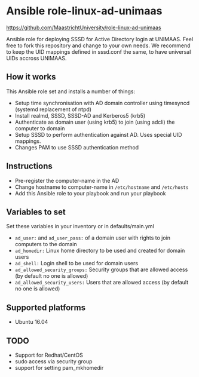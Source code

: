 # Ansible role-linux-ad-unimaas

https://github.com/MaastrichtUniversity/role-linux-ad-unimaas

Ansible role for deploying SSSD for Active Directory login at UNIMAAS. Feel free to fork this repository and change to 
your own needs. We recommend to keep the UID mappings defined in sssd.conf the same, to have universal UIDs accross UNIMAAS.

## How it works
This Ansible role set and installs a number of things:

* Setup time synchronisation with AD domain controller using timesyncd (systemd replacement of ntpd)
* Install realmd, SSSD, SSSD-AD and Kerberos5 (krb5)
* Authenticate as domain user (using krb5) to join (using adcli) the computer to domain
* Setup SSSD to perform authentication against AD. Uses special UID mappings.
* Changes PAM to use SSSD authentication method

## Instructions

* Pre-register the computer-name in the AD
* Change hostname to computer-name in `/etc/hostname` and `/etc/hosts`
* Add this Ansible role to your playbook and run your playbook

## Variables to set
Set these variables in your inventory or in defaults/main.yml

* `ad_user:` and `ad_user_pass:` of a domain user with rights to join computers to the domain
* `ad_homedir:` Linux home directory to be used and created for domain users
* `ad_shell:` Login shell to be used for domain users
* `ad_allowed_security_groups:` Security groups that are allowed access (by default no one is allowed)
* `ad_allowed_security_users:` Users that are allowed access (by default no one is allowed)

## Supported platforms
* Ubuntu 16.04

## TODO
* Support for Redhat/CentOS
* sudo access via security group
* support for setting pam_mkhomedir
